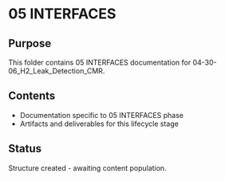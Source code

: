 # 05 INTERFACES

## Purpose
This folder contains 05 INTERFACES documentation for 04-30-06_H2_Leak_Detection_CMR.

## Contents
- Documentation specific to 05 INTERFACES phase
- Artifacts and deliverables for this lifecycle stage

## Status
Structure created - awaiting content population.
